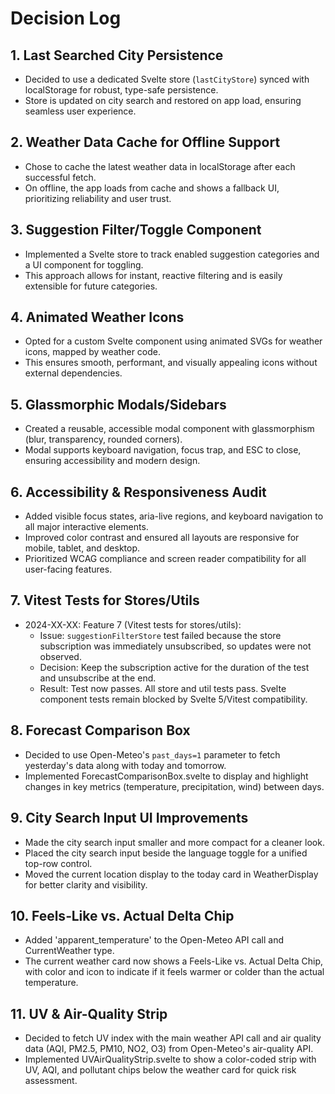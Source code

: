 # Decision Log

## 1. Last Searched City Persistence
- Decided to use a dedicated Svelte store (`lastCityStore`) synced with localStorage for robust, type-safe persistence.
- Store is updated on city search and restored on app load, ensuring seamless user experience.

## 2. Weather Data Cache for Offline Support
- Chose to cache the latest weather data in localStorage after each successful fetch.
- On offline, the app loads from cache and shows a fallback UI, prioritizing reliability and user trust.

## 3. Suggestion Filter/Toggle Component
- Implemented a Svelte store to track enabled suggestion categories and a UI component for toggling.
- This approach allows for instant, reactive filtering and is easily extensible for future categories.

## 4. Animated Weather Icons
- Opted for a custom Svelte component using animated SVGs for weather icons, mapped by weather code.
- This ensures smooth, performant, and visually appealing icons without external dependencies.

## 5. Glassmorphic Modals/Sidebars
- Created a reusable, accessible modal component with glassmorphism (blur, transparency, rounded corners).
- Modal supports keyboard navigation, focus trap, and ESC to close, ensuring accessibility and modern design.

## 6. Accessibility & Responsiveness Audit
- Added visible focus states, aria-live regions, and keyboard navigation to all major interactive elements.
- Improved color contrast and ensured all layouts are responsive for mobile, tablet, and desktop.
- Prioritized WCAG compliance and screen reader compatibility for all user-facing features.

## 7. Vitest Tests for Stores/Utils
- 2024-XX-XX: Feature 7 (Vitest tests for stores/utils):
    - Issue: `suggestionFilterStore` test failed because the store subscription was immediately unsubscribed, so updates were not observed.
    - Decision: Keep the subscription active for the duration of the test and unsubscribe at the end.
    - Result: Test now passes. All store and util tests pass. Svelte component tests remain blocked by Svelte 5/Vitest compatibility.

## 8. Forecast Comparison Box
- Decided to use Open-Meteo's `past_days=1` parameter to fetch yesterday's data along with today and tomorrow.
- Implemented ForecastComparisonBox.svelte to display and highlight changes in key metrics (temperature, precipitation, wind) between days.

## 9. City Search Input UI Improvements
- Made the city search input smaller and more compact for a cleaner look.
- Placed the city search input beside the language toggle for a unified top-row control.
- Moved the current location display to the today card in WeatherDisplay for better clarity and visibility.

## 10. Feels‐Like vs. Actual Delta Chip
- Added 'apparent_temperature' to the Open-Meteo API call and CurrentWeather type.
- The current weather card now shows a Feels-Like vs. Actual Delta Chip, with color and icon to indicate if it feels warmer or colder than the actual temperature.

## 11. UV & Air-Quality Strip
- Decided to fetch UV index with the main weather API call and air quality data (AQI, PM2.5, PM10, NO2, O3) from Open-Meteo's air-quality API.
- Implemented UVAirQualityStrip.svelte to show a color-coded strip with UV, AQI, and pollutant chips below the weather card for quick risk assessment. 